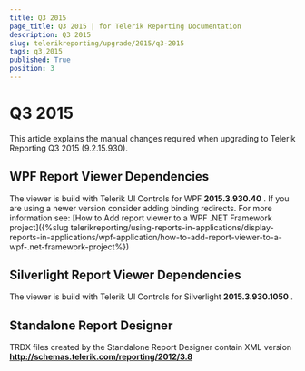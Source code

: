```yaml
---
title: Q3 2015
page_title: Q3 2015 | for Telerik Reporting Documentation
description: Q3 2015
slug: telerikreporting/upgrade/2015/q3-2015
tags: q3,2015
published: True
position: 3
---
```


# Q3 2015



This article explains the manual changes required when upgrading to Telerik Reporting Q3 2015 (9.2.15.930).

## WPF Report Viewer Dependencies

The viewer is build with Telerik UI Controls for WPF __2015.3.930.40__ . If you are using a newer version consider adding binding redirects. For more information see:           [How to Add report viewer to a WPF .NET Framework project]({%slug telerikreporting/using-reports-in-applications/display-reports-in-applications/wpf-application/how-to-add-report-viewer-to-a-wpf-.net-framework-project%})

## Silverlight Report Viewer Dependencies

The viewer is build with Telerik UI Controls for Silverlight __2015.3.930.1050__ .         

## Standalone Report Designer

TRDX files created by the Standalone Report Designer contain XML version __http://schemas.telerik.com/reporting/2012/3.8__ 


